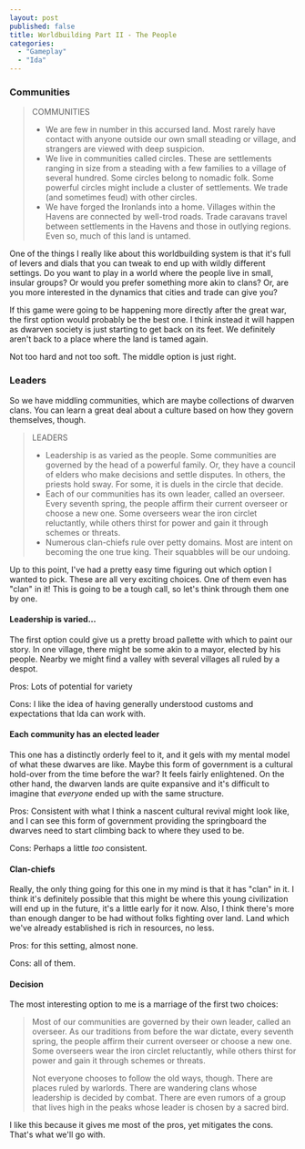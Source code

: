 ```yaml
---
layout: post
published: false
title: Worldbuilding Part II - The People
categories:
  - "Gameplay"
  - "Ida"
---
```


### Communities

> COMMUNITIES
> - We are few in number in this accursed land. Most rarely have contact with anyone outside our own small steading or village, and strangers are viewed with deep suspicion.
> - We live in communities called circles. These are settlements ranging in size from a steading with a few families to a village of several hundred. Some circles belong to nomadic folk. Some powerful circles might include a cluster of settlements. We trade (and sometimes feud) with other circles.
> - We have forged the Ironlands into a home. Villages within the Havens are connected by well-trod roads. Trade caravans travel between settlements in the Havens and those in outlying regions. Even so, much of this land is untamed.

One of the things I really like about this worldbuilding system is that it's full of levers and dials that you can tweak to end up with wildly different settings.  Do you want to play in a world where the people live in small, insular groups? Or would you prefer something more akin to clans? Or, are you more interested in the dynamics that cities and trade can give you? 

If this game were going to be happening more directly after the great war, the first option would probably be the best one. I think instead it will happen as dwarven society is just starting to get back on its feet. We definitely aren't back to a place where the land is tamed again.

Not too hard and not too soft. The middle option is just right.

### Leaders

So we have middling communities, which are maybe collections of dwarven clans.
You can learn a great deal about a culture based on how they govern themselves, though.

> LEADERS
> - Leadership is as varied as the people. Some communities are governed by the head of a powerful family. Or, they have a council of elders who make decisions and settle disputes. In others, the priests hold sway. For some, it is duels in the circle that decide.
> - Each of our communities has its own leader, called an overseer. Every seventh spring, the people affirm their current overseer or choose a new one. Some overseers wear the iron circlet reluctantly, while others thirst for power and gain it through schemes or threats.
> - Numerous clan-chiefs rule over petty domains. Most are intent on becoming the one true king. Their squabbles will be our undoing.

Up to this point, I've had a pretty easy time figuring out which option I wanted to pick.
These are all very exciting choices.
One of them even has "clan" in it!
This is going to be a tough call, so let's think through them one by one.

#### Leadership is varied...
The first option could give us a pretty broad pallette with which to paint our story.
In one village, there might be some akin to a mayor, elected by his people.
Nearby we might find a valley with several villages all ruled by a despot.

Pros: Lots of potential for variety

Cons: I like the idea of having generally understood customs and expectations that Ida can work with.

#### Each community has an elected leader

This one has a distinctly orderly feel to it, and it gels with my mental model of what these dwarves are like. Maybe this form of government is a cultural hold-over from the time before the war? It feels fairly enlightened. On the other hand, the dwarven lands are quite expansive and it's difficult to imagine that *everyone* ended up with the same structure.

Pros: Consistent with what I think a nascent cultural revival might look like, and I can see this form of government providing the springboard the dwarves need to start climbing back to where they used to be.

Cons: Perhaps a little *too* consistent.

#### Clan-chiefs

Really, the only thing going for this one in my mind is that it has "clan" in it. I think it's definitely possible that this might be where this young civilization will end up in the future, it's a little early for it now. Also, I think there's more than enough danger to be had without folks fighting over land. Land which we've already established is rich in resources, no less.

Pros: for this setting, almost none.

Cons: all of them.

#### Decision

The most interesting option to me is a marriage of the first two choices: 

> Most of our communities are governed by their own leader, called an overseer. As our traditions from before the war dictate, every seventh spring, the people affirm their current overseer or choose a new one. Some overseers wear the iron circlet reluctantly, while others thirst for power and gain it through schemes or threats.
>
> Not everyone chooses to follow the old ways, though.
There are places ruled by warlords.
There are wandering clans whose leadership is decided by combat.
There are even rumors of a group that lives high in the peaks whose leader is chosen by a sacred bird.

I like this because it gives me most of the pros, yet mitigates the cons.  That's what we'll go with.

